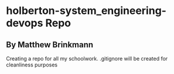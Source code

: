 # holberton-system_engineering-devops Repo
## By Matthew Brinkmann
  
Creating a repo for all my schoolwork.
.gitignore will be created for cleanliness purposes
